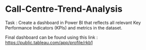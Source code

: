 # Call-Centre-Trend-Analysis

Task : Create a dashboard in Power BI that reflects all relevant Key Performance Indicators (KPIs) and metrics in the dataset.

Final dashboard can be found using this link : https://public.tableau.com/app/profile/rkb1
